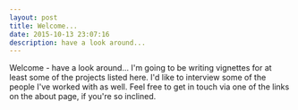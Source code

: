 ```yaml
---
layout: post
title: Welcome...
date: 2015-10-13 23:07:16
description: have a look around...
---
```


Welcome - have a look around... I'm going to be writing vignettes for at least some of the projects listed here. I'd like to interview some of the people I've worked with as well. Feel free to get in touch via one of the links on the about page, if you're so inclined.